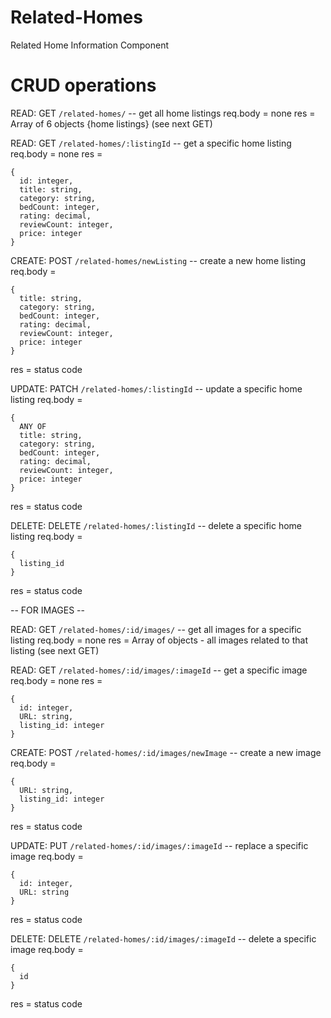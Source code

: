 # Related-Homes
Related Home Information Component

# CRUD operations

READ: GET `/related-homes/` -- get all home listings
  req.body = none
  res = Array of 6 objects {home listings} (see next GET)

READ: GET `/related-homes/:listingId` -- get a specific home listing
  req.body = none
  res = 
  ```
  {
    id: integer,
    title: string,
    category: string,
    bedCount: integer,
    rating: decimal,
    reviewCount: integer,
    price: integer
  }
  ```

CREATE: POST `/related-homes/newListing` -- create a new home listing
  req.body = 
  ```
  {
    title: string,
    category: string,
    bedCount: integer,
    rating: decimal,
    reviewCount: integer,
    price: integer
  }
  ```
  res = status code

UPDATE: PATCH `/related-homes/:listingId` -- update a specific home listing
  req.body = 
  ```
  {
    ANY OF
    title: string,
    category: string,
    bedCount: integer,
    rating: decimal,
    reviewCount: integer,
    price: integer
  }
  ```
  res = status code

DELETE: DELETE `/related-homes/:listingId` -- delete a specific home listing
  req.body = 
  ```
  {
    listing_id
  }
  ```
  res = status code

-- FOR IMAGES --

READ: GET `/related-homes/:id/images/` -- get all images for a specific listing
  req.body = none
  res = Array of objects - all images related to that listing (see next GET)

READ: GET `/related-homes/:id/images/:imageId` -- get a specific image
  req.body = none
  res = 
  ```
  {
    id: integer,
    URL: string,
    listing_id: integer
  }
  ```

CREATE: POST `/related-homes/:id/images/newImage` -- create a new image
  req.body = 
  ```
  {
    URL: string,
    listing_id: integer
  }
  ```
  res = status code

UPDATE: PUT `/related-homes/:id/images/:imageId` -- replace a specific image
  req.body = 
  ```
  {
    id: integer,
    URL: string
  }
  ```
  res = status code

DELETE: DELETE `/related-homes/:id/images/:imageId` -- delete a specific image
  req.body = 
  ```
  {
    id
  }
  ```
  res = status code